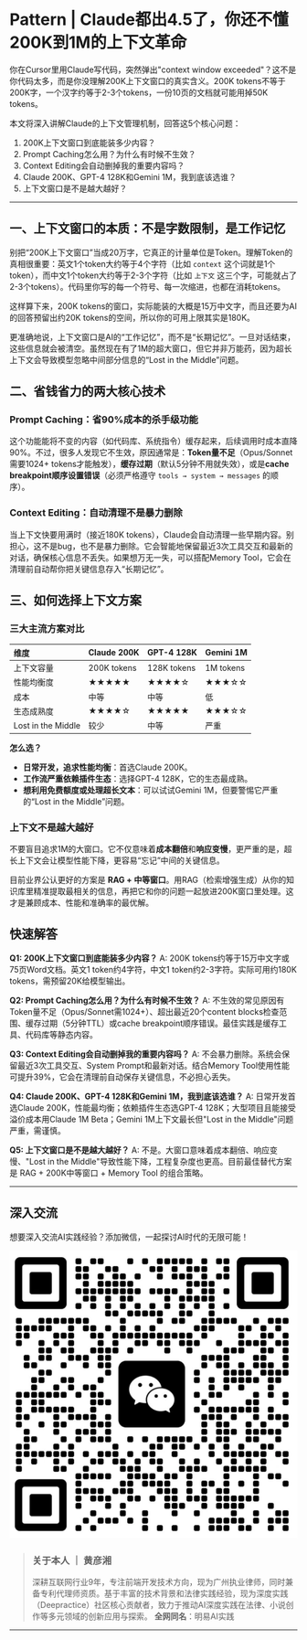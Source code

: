 # Pattern | Claude都出4.5了，你还不懂200K到1M的上下文革命

你在Cursor里用Claude写代码，突然弹出"context window exceeded"？这不是你代码太多，而是你没理解200K上下文窗口的真实含义。200K tokens不等于200K字，一个汉字约等于2-3个tokens，一份10页的文档就可能用掉50K tokens。

本文将深入讲解Claude的上下文管理机制，回答这5个核心问题：

1.  200K上下文窗口到底能装多少内容？
2.  Prompt Caching怎么用？为什么有时候不生效？
3.  Context Editing会自动删掉我的重要内容吗？
4.  Claude 200K、GPT-4 128K和Gemini 1M，我到底该选谁？
5.  上下文窗口是不是越大越好？

---

## 一、上下文窗口的本质：不是字数限制，是工作记忆

别把“200K上下文窗口”当成20万字，它真正的计量单位是Token。理解Token的真相很重要：英文1个token大约等于4个字符（比如 `context` 这个词就是1个token），而中文1个token大约等于2-3个字符（比如 `上下文` 这三个字，可能就占了2-3个tokens）。代码里你写的每一个符号、每一次缩进，也都在消耗tokens。

这样算下来，200K tokens的窗口，实际能装的大概是15万中文字，而且还要为AI的回答预留出约20K tokens的空间，所以你的可用上限其实是180K。

更准确地说，上下文窗口是AI的“工作记忆”，而不是“长期记忆”。一旦对话结束，这些信息就会被清空。虽然现在有了1M的超大窗口，但它并非万能药，因为超长上下文会导致模型忽略中间部分信息的“Lost in the Middle”问题。

## 二、省钱省力的两大核心技术

### Prompt Caching：省90%成本的杀手级功能

这个功能能将不变的内容（如代码库、系统指令）缓存起来，后续调用时成本直降90%。不过，很多人发现它不生效，原因通常是：**Token量不足**（Opus/Sonnet需要1024+ tokens才能触发），**缓存过期**（默认5分钟不用就失效），或是**cache breakpoint顺序设置错误**（必须严格遵守 `tools → system → messages` 的顺序）。

### Context Editing：自动清理不是暴力删除

当上下文快要用满时（接近180K tokens），Claude会自动清理一些早期内容。别担心，这不是bug，也不是暴力删除。它会智能地保留最近3次工具交互和最新的对话，确保核心信息不丢失。如果想万无一失，可以搭配Memory Tool，它会在清理前自动帮你把关键信息存入“长期记忆”。

## 三、如何选择上下文方案

### 三大主流方案对比

| 维度 | Claude 200K | GPT-4 128K | Gemini 1M |
| :--- | :--- | :--- | :--- |
| 上下文容量 | 200K tokens | 128K tokens | 1M tokens |
| 性能均衡度 | ★★★★★ | ★★★★☆ | ★★★☆☆ |
| 成本 | 中等 | 中等 | 低 |
| 生态成熟度 | ★★★★☆ | ★★★★★ | ★★★☆☆ |
| Lost in the Middle | 较少 | 中等 | 严重 |

**怎么选？**
* **日常开发，追求性能均衡**：首选Claude 200K。
* **工作流严重依赖插件生态**：选择GPT-4 128K，它的生态最成熟。
* **想利用免费额度或处理超长文本**：可以试试Gemini 1M，但要警惕它严重的“Lost in the Middle”问题。

### 上下文不是越大越好

不要盲目追求1M的大窗口。它不仅意味着**成本翻倍**和**响应变慢**，更严重的是，超长上下文会让模型性能下降，更容易“忘记”中间的关键信息。

目前业界公认更好的方案是 **RAG + 中等窗口**。用RAG（检索增强生成）从你的知识库里精准提取最相关的信息，再把它和你的问题一起放进200K窗口里处理。这才是兼顾成本、性能和准确率的最优解。
## 快速解答

**Q1: 200K上下文窗口到底能装多少内容？**
A: 200K tokens约等于15万中文字或75页Word文档。英文1 token约4字符，中文1 token约2-3字符。实际可用约180K tokens，需预留20K给模型输出。

**Q2: Prompt Caching怎么用？为什么有时候不生效？**
A: 不生效的常见原因有Token量不足（Opus/Sonnet需1024+）、超出最近20个content blocks检查范围、缓存过期（5分钟TTL）或cache breakpoint顺序错误。最佳实践是缓存工具、代码库等静态内容。

**Q3: Context Editing会自动删掉我的重要内容吗？**
A: 不会暴力删除。系统会保留最近3次工具交互、System Prompt和最新对话。结合Memory Tool使用性能可提升39%，它会在清理前自动保存关键信息，不必担心丢失。

**Q4: Claude 200K、GPT-4 128K和Gemini 1M，我到底该选谁？**
A: 日常开发首选Claude 200K，性能最均衡；依赖插件生态选GPT-4 128K；大型项目且能接受溢价成本用Claude 1M Beta；Gemini 1M上下文最长但"Lost in the Middle"问题严重，需谨慎。

**Q5: 上下文窗口是不是越大越好？**
A: 不是。大窗口意味着成本翻倍、响应变慢、"Lost in the Middle"导致性能下降，工程复杂度也更高。目前最佳替代方案是 RAG + 200K中等窗口 + Memory Tool 的组合策略。

---

## 深入交流

想要深入交流AI实践经验？添加微信，一起探讨AI时代的无限可能！

![微信二维码](assets/二维码.jpg)

> ### 关于本人 ｜ 黄彦湘
> 深耕互联网行业9年，专注前端开发技术方向，现为广州执业律师，同时兼备专利代理师资质。基于丰富的技术背景和法律实践经验，现为深度实践（Deepractice）社区核心贡献者，致力于推动AI深度实践在法律、小说创作等多元领域的创新应用与探索。
> **全网同名**：明易AI实践

---
